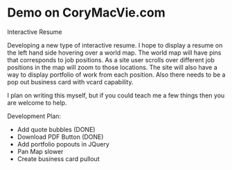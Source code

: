 Demo on CoryMacVie.com
==============

Interactive Resume

Developing a new type of interactive resume. I hope to display a resume on the left hand side hovering over a world map.
The world map will have pins that corresponds to job positions.  As a site user scrolls over different job positions in
the map will zoom to those locations.  The site will also have a way to display portfolio of work from each position. 
Also there needs to be a pop out business card with vcard capability. 

I plan on writing this myself, but if you could teach me a few things then you are welcome to help.

Development Plan:
- Add quote bubbles (DONE)
- Download PDF Button (DONE)
- Add portfolio popouts in JQuery
- Pan Map slower
- Create business card pullout
